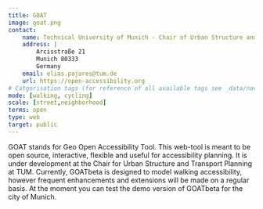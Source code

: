 ```yaml
---
title: GOAT
image: goat.png
contact:
    name: Technical University of Munich - Chair of Urban Structure and Transport Planning
    address: | 
        Arcisstraße 21 
        Munich 80333
        Germany
    email: elias.pajares@tum.de
    url: https://open-accessibility.org
# Catgorisation tags (for reference of all available tags see _data/navigation_tools.yml file):
mode: [walking, cycling]
scale: [street,neighborhood]
terms: open
type: web
target: public
---
```


GOAT stands for Geo Open Accessibility Tool. This web-tool is meant to be open source, interactive, flexible and useful for accessibility planning. It is under development at the Chair for Urban Structure and Transport Planning at TUM. Currently, GOATbeta is designed to model walking accessibility, however frequent enhancements and extensions will be made on a regular basis. At the moment you can test the demo version of GOATbeta for the city of Munich.
